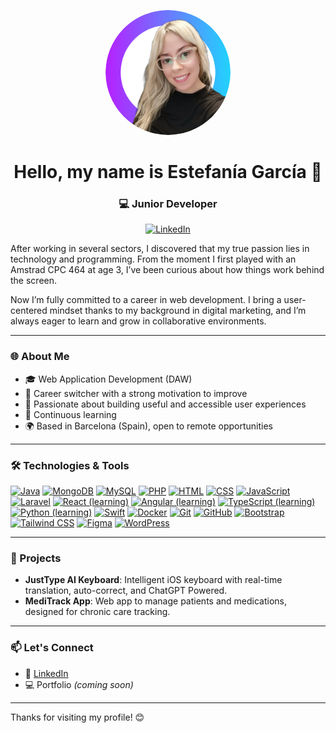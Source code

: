<p align="center">
  <img src="https://raw.githubusercontent.com/EstefaniaGM89/EstefaniaGM89/main/profile-pic.png" alt="Estefanía García" width="200" height="200" style="border-radius: 50%; object-fit: cover;" />
</p>

<h1 align="center">Hello, my name is Estefanía García 👋</h1>

<h3 align="center">💻 Junior Developer</h3>

<p align="center">
  <a href="https://www.linkedin.com/in/estefaniagm89/" target="_blank">
    <img src="https://cdn.jsdelivr.net/gh/devicons/devicon/icons/linkedin/linkedin-original.svg" alt="LinkedIn" width="40" height="40"/>
  </a>
</p>

After working in several sectors, I discovered that my true passion lies in technology and programming. From the moment I first played with an Amstrad CPC 464 at age 3, I’ve been curious about how things work behind the screen.

Now I’m fully committed to a career in web development. I bring a user-centered mindset thanks to my background in digital marketing, and I’m always eager to learn and grow in collaborative environments.

---

### 🌐 About Me
- 🎓 Web Application Development (DAW)
- 🔁 Career switcher with a strong motivation to improve
- 🎯 Passionate about building useful and accessible user experiences
- 🚀 Continuous learning
- 🌍 Based in Barcelona (Spain), open to remote opportunities

---

### 🛠️ Technologies & Tools
[![Java](https://img.shields.io/badge/Java-007396?style=for-the-badge&logo=java&logoColor=white&labelColor=101010)]()
[![MongoDB](https://img.shields.io/badge/MongoDB-47A248?style=for-the-badge&logo=mongodb&logoColor=white&labelColor=101010)]()
[![MySQL](https://img.shields.io/badge/MySQL-4479A1?style=for-the-badge&logo=mysql&logoColor=white&labelColor=101010)]()
[![PHP](https://img.shields.io/badge/PHP-777BB4?style=for-the-badge&logo=php&logoColor=white&labelColor=101010)]()
[![HTML](https://img.shields.io/badge/HTML-FF215F?style=for-the-badge&logo=html5&logoColor=white&labelColor=101010)]()
[![CSS](https://img.shields.io/badge/CSS-264de4?style=for-the-badge&logo=css3&logoColor=white&labelColor=101010)]()
[![JavaScript](https://img.shields.io/badge/JavaScript-F7DF1E?style=for-the-badge&logo=javascript&logoColor=black&labelColor=101010)]()
[![Laravel](https://img.shields.io/badge/Laravel-FF2D20?style=for-the-badge&logo=laravel&logoColor=white&labelColor=101010)]()
[![React (learning)](https://img.shields.io/badge/React_(learning)-61DAFB?style=for-the-badge&logo=react&logoColor=white&labelColor=101010)]()
[![Angular (learning)](https://img.shields.io/badge/Angular-DD0031?style=for-the-badge&logo=angular&logoColor=white&labelColor=101010)]()
[![TypeScript (learning)](https://img.shields.io/badge/TypeScript_(learning)-3178C6?style=for-the-badge&logo=typescript&logoColor=white&labelColor=101010)]()
[![Python (learning)](https://img.shields.io/badge/Python_(learning)-3776AB?style=for-the-badge&logo=python&logoColor=white&labelColor=101010)]()
[![Swift](https://img.shields.io/badge/Swift-FA7343?style=for-the-badge&logo=swift&logoColor=white&labelColor=101010)]()
[![Docker](https://img.shields.io/badge/Docker-2496ED?style=for-the-badge&logo=docker&logoColor=white&labelColor=101010)]()
[![Git](https://img.shields.io/badge/Git-F05032?style=for-the-badge&logo=git&logoColor=white&labelColor=101010)]()
[![GitHub](https://img.shields.io/badge/GitHub-181717?style=for-the-badge&logo=github&logoColor=white&labelColor=101010)]()
[![Bootstrap](https://img.shields.io/badge/Bootstrap-7952B3?style=for-the-badge&logo=bootstrap&logoColor=white&labelColor=101010)]()
[![Tailwind CSS](https://img.shields.io/badge/Tailwind_CSS-38B2AC?style=for-the-badge&logo=tailwind-css&logoColor=white&labelColor=101010)]()
[![Figma](https://img.shields.io/badge/Figma-F24E1E?style=for-the-badge&logo=figma&logoColor=white&labelColor=101010)]()
[![WordPress](https://img.shields.io/badge/WordPress-21759B?style=for-the-badge&logo=wordpress&logoColor=white&labelColor=101010)]()

---

### 🚀 Projects
- **JustType AI Keyboard**: Intelligent iOS keyboard with real-time translation, auto-correct, and ChatGPT Powered.
- **MediTrack App**: Web app to manage patients and medications, designed for chronic care tracking.

---

### 📫 Let's Connect
- 💼 [LinkedIn](https://www.linkedin.com/in/estefaniagm89/)
- 💻 Portfolio *(coming soon)*

---

Thanks for visiting my profile! 😊

